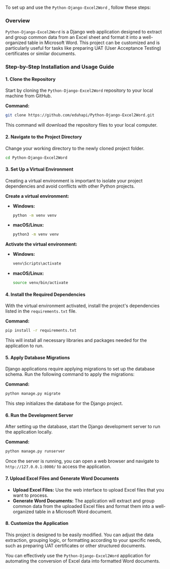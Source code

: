 To set up and use the `Python-Django-Excel2Word` , follow these steps:

### Overview

`Python-Django-Excel2Word` is a Django web application designed to extract and group common data from an Excel sheet and format it into a well-organized table in Microsoft Word.
This project can be customized and is particularly useful for tasks like preparing UAT (User Acceptance Testing) certificates or similar documents.

### Step-by-Step Installation and Usage Guide

#### 1. Clone the Repository

Start by cloning the `Python-Django-Excel2Word` repository to your local machine from GitHub.

**Command:**
```bash
git clone https://github.com/eduhapi/Python-Django-Excel2Word.git
```

This command will download the repository files to your local computer.

#### 2. Navigate to the Project Directory

Change your working directory to the newly cloned project folder.

```bash
cd Python-Django-Excel2Word
```

#### 3. Set Up a Virtual Environment

Creating a virtual environment is important to isolate your project dependencies and avoid conflicts with other Python projects.

**Create a virtual environment:**

- **Windows:**
  ```bash
  python -m venv venv
  ```

- **macOS/Linux:**
  ```bash
  python3 -m venv venv
  ```

**Activate the virtual environment:**

- **Windows:**
  ```bash
  venv\Scripts\activate
  ```

- **macOS/Linux:**
  ```bash
  source venv/bin/activate
  ```

#### 4. Install the Required Dependencies

With the virtual environment activated, install the project's dependencies listed in the `requirements.txt` file.

**Command:**
```bash
pip install -r requirements.txt
```

This will install all necessary libraries and packages needed for the application to run.

#### 5. Apply Database Migrations

Django applications require applying migrations to set up the database schema. Run the following command to apply the migrations:

**Command:**
```bash
python manage.py migrate
```

This step initializes the database for the Django project.

#### 6. Run the Development Server

After setting up the database, start the Django development server to run the application locally.

**Command:**
```bash
python manage.py runserver
```

Once the server is running, you can open a web browser and navigate to `http://127.0.0.1:8000/` to access the application.

#### 7. Upload Excel Files and Generate Word Documents

- **Upload Excel Files:** Use the web interface to upload Excel files that you want to process.
- **Generate Word Documents:** The application will extract and group common data from the uploaded Excel files and format them into a well-organized table in a Microsoft Word document.

#### 8. Customize the Application

This project is designed to be easily modified. You can adjust the data extraction, grouping logic, or formatting according to your specific needs, such as preparing UAT certificates or other structured documents.


You can effectively use the `Python-Django-Excel2Word` application for automating the conversion of Excel data into formatted Word documents.
